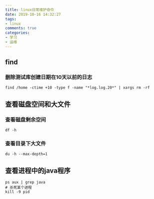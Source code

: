 ```yaml
---
title: linux日常维护命令
date: 2019-10-16 14:32:27
tags: 
- linux
comments: true
categories: 
- 学习
- 运维
---
```


## find  
### 删除测试库创建日期在10天以前的日志  
```shell
find /home -ctime +10 -type f -name "*log.log.20*" | xargs rm -rf
```

## 查看磁盘空间和大文件  

### 查看磁盘剩余空间  

```shell
df -h
```

### 查看目录下大文件  

``` shell
du -h --max-depth=1
```

## 查看进程中的java程序  

```shell
ps aux | grep java
# 杀死某个进程
kill -9 pid
```

